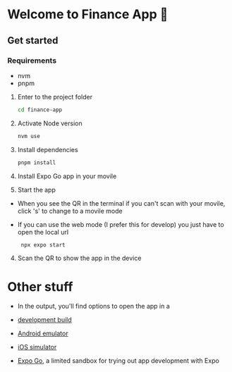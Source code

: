 # Welcome to Finance App 👋

## Get started

### Requirements
- nvm
- pnpm

1. Enter to the project folder

   ```bash
   cd finance-app
   ```
   
2. Activate Node version

   ```bash
   nvm use
   ```

3. Install dependencies

   ```bash
   pnpm install
   ```

4. Install Expo Go app in your movile

5. Start the app
- When you see the QR in the terminal if you can't scan with your movile, click 's' to change to a movile mode
- If you can use the web mode (I prefer this for develop) you just have to open the local url

   ```bash
    npx expo start
   ```

4. Scan the QR to show the app in the device


# Other stuff
- In the output, you'll find options to open the app in a

- [development build](https://docs.expo.dev/develop/development-builds/introduction/)
- [Android emulator](https://docs.expo.dev/workflow/android-studio-emulator/)
- [iOS simulator](https://docs.expo.dev/workflow/ios-simulator/)
- [Expo Go](https://expo.dev/go), a limited sandbox for trying out app development with Expo
